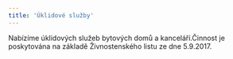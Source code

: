 ```yaml
---
title: 'Úklidové služby'
---
```


Nabízíme úklidových služeb bytových domů a kanceláří.Činnost je poskytována na základě Živnostenského listu ze dne 5.9.2017.